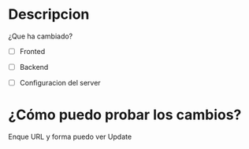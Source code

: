 # Descripcion
¿Que ha cambiado?
- [ ] Fronted
- [ ] Backend
- [ ] Configuracion del server


# ¿Cómo puedo probar los cambios?
Enque URL y forma puedo ver Update
